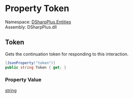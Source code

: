 # Property Token

Namespace: [DSharpPlus.Entities](DSharpPlus.Entities.md)  
Assembly: DSharpPlus.dll

## <a id="DSharpPlus_Entities_DiscordInteraction_Token"></a>Token

Gets the continuation token for responding to this interaction.

```csharp
[JsonProperty("token")]
public string Token { get; }
```

### Property Value

[string](https://learn.microsoft.com/dotnet/api/system.string)

